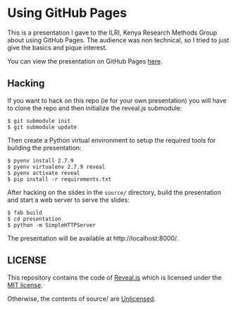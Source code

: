 # Using GitHub Pages

This is a presentation I gave to the ILRI, Kenya Research Methods Group about using GitHub Pages. The audience was non technical, so I tried to just give the basics and pique interest.

You can view the presentation on GitHub Pages [here](https://alanorth.github.io/github-pages-2015).

## Hacking
If you want to hack on this repo (ie for your own presentation) you will have to clone the repo and then initialize the reveal.js submodule:

    $ git submodule init
    $ git submodule update

Then create a Python virtual environment to setup the required tools for building the presentation:

    $ pyenv install 2.7.9
    $ pyenv virtualenv 2.7.9 reveal
    $ pyenv activate reveal
    $ pip install -r requirements.txt

After hacking on the slides in the `source/` directory, build the presentation and start a web server to serve the slides:

    $ fab build
    $ cd presentation
    $ python -m SimpleHTTPServer

The presentation will be available at http://localhost:8000/.

## LICENSE

This repository contains the code of [Reveal.js](https://github.com/hakimel/reveal.js)
which is licensed under the [MIT license](https://github.com/hakimel/reveal.js/blob/master/LICENSE).

Otherwise, the contents of source/ are [Unlicensed](http://unlicense.org/UNLICENSE).
